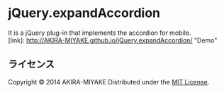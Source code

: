 jQuery.expandAccordion
======================
It is a jQuery plug-in that implements the accordion for mobile.  
[link]: http://AKIRA-MIYAKE.github.io/jQuery.expandAccordion/ "Demo"

 
ライセンス
----------
Copyright &copy; 2014 AKIRA-MIYAKE
Distributed under the [MIT License][mit].

[MIT]: http://www.opensource.org/licenses/mit-license.php
